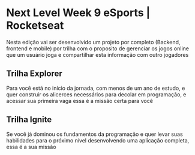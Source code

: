 # Next Level Week 9 eSports | Rocketseat
Nesta edição vai ser desenvolvido um projeto por completo (Backend, frontend e mobile) por trilha com o proposito de gerenciar os jogos online que um usuário joga e compartilhar esta informação com outro jogadores

## Trilha Explorer
Para você está no início da jornada, com menos de um ano de estudo, e quer construir os alicerces necessários para decolar em programação, e acessar sua primeira vaga essa é a missão certa para você

## Trilha Ignite
Se você já dominou os fundamentos da programação e quer levar suas habilidades para o próximo nível desenvolvendo uma aplicação completa, essa é a sua missão
